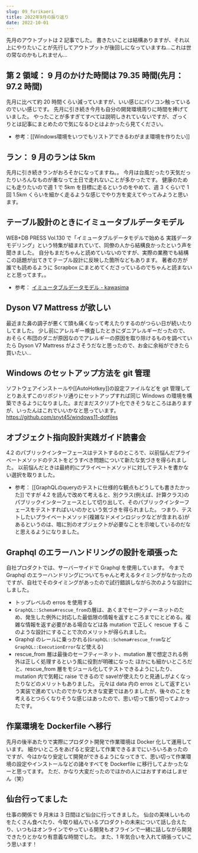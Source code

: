 ```yaml
---
slug: 09_furikaeri
title: 2022年9月の振り返り
date: 2022-10-01
---
```


先月のアウトプットは 2 記事でした。
書きたいことは結構ありますが、それ以上にやりたいことが先行してアウトプットが後回しになっていますね…これは世の常なのかもしれません…

## 第 2 領域： 9 月のかけた時間は 79.35 時間(先月：97.2 時間)

先月に比べて約 20 時間くらい減っていますが、いい感じにパソコン触っているのでいい感じです。
先月に引き続き今月も自分の開発環境周りに時間を捧げていました。
やったことが多すぎてすべては説明しきれていないですが、ざっくりとは記事にまとめたので気になるひとはよかったら見てください。

- 参考：[[Windows環境をいつでもリストアできるわがまま環境を作りたい]]

## ラン： 9 月のランは 5km

先月に引き続きランがおろそかになってますね。。
今月は台風だったり天気だったりいろんなものが重なって土日で走れないことが多かったです。
健康のためにも走りたいので週 1 で 5km を目標に走るというのをやめて、週 3 くらいで 1 回 1.5km くらいを細かく走るような感じでやり方を変えてやってみようと思います。

## テーブル設計のときにイミュータブルデータモデル

WEB+DB PRESS Vol.130 で「イミュータブルデータモデルで始める 実践データモデリング」という特集が組まれていて、同僚の人から結構良かったという声を聞きました。
自分もまだちゃんと読めていないのですが、実際の業務でも結構この話題が出てきてテーブル設計に反映した箇所などもあります。
著者の方が誰でも読めるように Scrapbox にまとめてくださっているのでちゃんと読まないとと思ってます。。

- 参考： [イミュータブルデータモデル \- kawasima](https://scrapbox.io/kawasima/%E3%82%A4%E3%83%9F%E3%83%A5%E3%83%BC%E3%82%BF%E3%83%96%E3%83%AB%E3%83%87%E3%83%BC%E3%82%BF%E3%83%A2%E3%83%87%E3%83%AB)

## Dyson V7 Mattress が欲しい

最近また鼻の調子が悪くて頭も痛くなって考えたりするのがつらい日が続いたりしてました。
少し前にアレルギー検査したときにダニアレルギーだったので、おそらく布団のダニが原因なのでアレルギーの原因を取り除けるものを調べていたら Dyson V7 Mattress がよさそうだなと思ったので、お金に余裕ができたら買いたい…

## Windows のセットアップ方法を git 管理

ソフトウェアインストールや[[AutoHotkey]]の設定ファイルなどを git 管理してとりあえずこのリポジトリ通りにセットアップすれば同じ Windows の環境を構築できるようになりました。まだまだスクリプト化できそうなところはありますが、いったんはこれでいいかなと思っています。
https://github.com/snyt45/windows11-dotfiles

## オブジェクト指向設計実践ガイド読書会

4.2 のパブリックインターフェースはテストするのところで、以前悩んだプライベートメソッドのテストをどうすべき問題について新たな気づきを得られました。
以前悩んだときは最終的にプライベートメソッドに対してテストを書かない選択を取りました。

- 参考： [[GraphQLのqueryのテストに仕様的な観点もどうしても書きたかった]]
  ですが 4.2 を読んで改めて考えると、別クラス(例えば、計算クラス)のパブリックインターフェースとして切り出して、そのパブリックインターフェースをテストすればいいのかという気づきを得られました。
  つまり、テストしたいプライベートメソッド(複雑なドメインロジックなどが含まれる)があるというのは、暗に別のオブジェクトが必要なことを示唆しているのだなと思えるようになりました。

## Graphql のエラーハンドリングの設計を頑張った

自社プロダクトでは、サーバーサイドで Graphql を使用しています。
今まで Graphql のエラーハンドリングについてちゃんと考えるタイミングがなかったのですが、自社でそのタイミングがあったので試行錯誤しながら次のような設計にしました。

- トップレベルの erros を使用する
- `GraphQL::Schema#rescue_from`の層は、あくまでセーフティーネットのため、発生した例外に対応した最低限の情報を返すところまでにとどめる。複雑な情報を返す必要がある場合などは各 mutation で正しく rescue する
  このような設計にすることで次のメリットが得られました。
- Graphql のレールに乗っかれる(`GraphQL::Schema#rescue_from`など`GraphQL::ExecutionError`など使える)
- rescue_from 層は最後のセーフティーネット、mutation 層で想定される例外は正しく処理するという風に役割が明確になった
  ほかにも細かいところだと、rescue_from 層をモジュール化してテストできるようにしたり、mutation 内で気軽に raise できるので save!が使えたりと見通しがよくなったりなどのメリットもありました。
  元々は data 内の erros として返すという実装で進めていたのでかなり大きな変更ではありましたが、後々のことを考えるとつらくなりそうな感じはあったので、思い切って振り切ってよかったです。

## 作業環境を Dockerfile へ移行

先月の後半あたりで実際にプロダクト開発で作業環境は Docker 化して運用しています。
細かいところをあげると安定して作業できるまでにいろいろあったのですが、今はかなり安定して開発ができるようになってきて、思い切って作業環境の設定やインストールなどの諸々すべてを Dockerfile に移行してよかったなーと思ってます。
ただ、かなり大変だったのでほかの人にはおすすめはしません（笑）

## 仙台行ってました

仕事の関係で 9 月末は 3 日間ほど仙台に行ってきました。
仙台の美味しいものをたくさん食べたり、今取り組んでいるプロダクトの未来について話し合えたり、いつもはオンラインでやっている開発もオフラインで一緒に話しながら開発できたりとかなり有意義な時間でした。
また、1 年気合いを入れて頑張っていこう思います！
